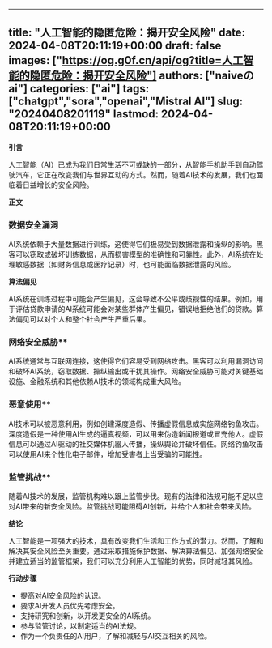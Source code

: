 
---
title: "人工智能的隐匿危险：揭开安全风险"
date: 2024-04-08T20:11:19+00:00
draft: false
images: ["https://og.g0f.cn/api/og?title=人工智能的隐匿危险：揭开安全风险"]
authors: ["naiveのai"]
categories: ["ai"]
tags: ["chatgpt","sora","openai","Mistral AI"]
slug: "20240408201119"
lastmod: 2024-04-08T20:11:19+00:00
---
**引言**

人工智能（AI）已成为我们日常生活不可或缺的一部分，从智能手机助手到自动驾驶汽车，它正在改变我们与世界互动的方式。然而，随着AI技术的发展，我们也面临着日益增长的安全风险。

**正文**

### 数据安全漏洞

AI系统依赖于大量数据进行训练，这使得它们极易受到数据泄露和操纵的影响。黑客可以窃取或破坏训练数据，从而损害模型的准确性和可靠性。此外，AI系统在处理敏感数据（如财务信息或医疗记录）时，也可能面临数据泄露的风险。

**算法偏见**

AI系统在训练过程中可能会产生偏见，这会导致不公平或歧视性的结果。例如，用于评估贷款申请的AI系统可能会对某些群体产生偏见，错误地拒绝他们的贷款。算法偏见可以对个人和整个社会产生严重后果。

### 网络安全威胁**

AI系统通常与互联网连接，这使得它们容易受到网络攻击。黑客可以利用漏洞访问和破坏AI系统，窃取数据、操纵输出或干扰其操作。网络安全威胁可能对关键基础设施、金融系统和其他依赖AI技术的领域构成重大风险。

### 恶意使用**

AI技术可以被恶意利用，例如创建深度造假、传播虚假信息或实施网络钓鱼攻击。深度造假是一种使用AI生成的逼真视频，可以用来伪造新闻报道或冒充他人。虚假信息可以通过AI驱动的社交媒体机器人传播，操纵舆论并破坏信任。网络钓鱼攻击可以使用AI来个性化电子邮件，增加受害者上当受骗的可能性。

### 监管挑战**

随着AI技术的发展，监管机构难以跟上监管步伐。现有的法律和法规可能不足以应对AI带来的新安全风险。监管挑战可能阻碍AI创新，并给个人和社会带来风险。

**结论**

人工智能是一项强大的技术，具有改变我们生活和工作方式的潜力。然而，了解和解决其安全风险至关重要。通过采取措施保护数据、解决算法偏见、加强网络安全并建立适当的监管框架，我们可以充分利用人工智能的优势，同时减轻其风险。

**行动步骤**

* 提高对AI安全风险的认识。
* 要求AI开发人员优先考虑安全。
* 支持研究和创新，以开发更安全的AI系统。
* 参与监管讨论，以制定适当的AI法规。
* 作为一个负责任的AI用户，了解和减轻与AI交互相关的风险。